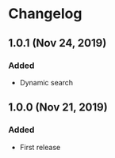 # Changelog

## 1.0.1 (Nov 24, 2019)

### Added
- Dynamic search

## 1.0.0 (Nov 21, 2019)

### Added
- First release